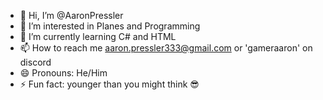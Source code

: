 - 👋 Hi, I’m @AaronPressler
- 👀 I’m interested in Planes and Programming
- 🌱 I’m currently learning C# and HTML
- 📫 How to reach me aaron.pressler333@gmail.com or 'gameraaron' on discord
- 😄 Pronouns: He/Him
- ⚡ Fun fact: younger than you might think 😎

<!---
AaronPressler/AaronPressler is a ✨ special ✨ repository because its `README.md` (this file) appears on your GitHub profile.
You can click the Preview link to take a look at your changes.
--->
